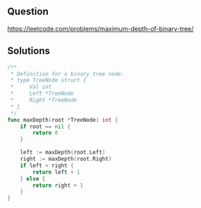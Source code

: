 ## Question

https://leetcode.com/problems/maximum-depth-of-binary-tree/

## Solutions

```go
/**
 * Definition for a binary tree node.
 * type TreeNode struct {
 *     Val int
 *     Left *TreeNode
 *     Right *TreeNode
 * }
 */
func maxDepth(root *TreeNode) int {
	if root == nil {
		return 0
	}

	left := maxDepth(root.Left)
	right := maxDepth(root.Right)
	if left > right {
		return left + 1
	} else {
		return right + 1
	}
}
```
